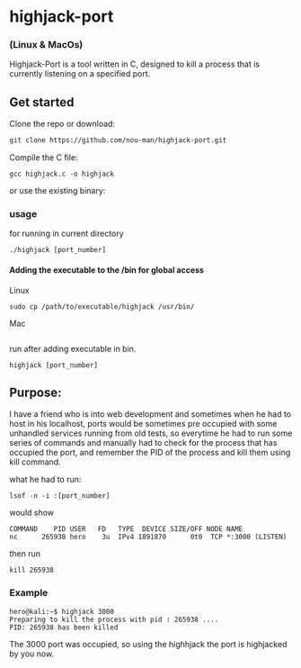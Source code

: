 # highjack-port
### (Linux & MacOs)

Highjack-Port is a tool written in C, designed to kill a process that is currently listening on a specified port.

## Get started

Clone the repo or download:
```bash
git clone https://github.com/nou-man/highjack-port.git
```
Compile the C file:
```
gcc highjack.c -o highjack
```
or use the existing binary:

### usage
for running in current directory
```
./highjack [port_number]
```
#### Adding the executable to the /bin for global access
Linux
```
sudo cp /path/to/executable/highjack /usr/bin/
```
Mac
```

```
run after adding executable in bin.
```
highjack [port_number]
```

## Purpose:
I have a friend who is into web development and sometimes when he had to host in his localhost, ports would be sometimes pre occupied with some unhandled services running from old tests, so everytime he had to run some series of commands and manually had to check for the process that has occupied the port, and remember the PID of the process and kill them using kill command.

what he had to run:
```
lsof -n -i :[port_number]
```
 would show
```
COMMAND    PID USER   FD   TYPE  DEVICE SIZE/OFF NODE NAME
nc      265938 hero    3u  IPv4 1891870      0t0  TCP *:3000 (LISTEN)
```
then run 
```
kill 265938
```

### Example

```
hero@kali:~$ highjack 3000
Preparing to kill the process with pid : 265938 ....
PID: 265938 has been killed

```
The 3000 port was occupied, so using the highhjack the port is highjacked by you now.


